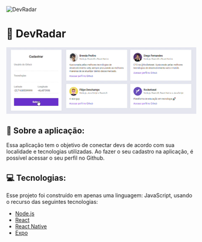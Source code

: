 ![DevRadar](https://github.com/Rocketseat/semana-omnistack-10/blob/master/.github/devradar.svg)

# 📡 DevRadar

![DR](https://github.com/bprofiro/assets/blob/master/dev1.png)

## 🚀 Sobre a aplicação:

Essa aplicação tem o objetivo de conectar devs de acordo com sua localidade e tecnologias utilizadas. Ao fazer o seu cadastro na aplicação, é possível acessar o seu perfil no Github.

## 💻 Tecnologias:

Esse projeto foi construído em apenas uma linguagem: JavaScript, usando o recurso das seguintes tecnologias:

-   [Node.js](https://nodejs.org/en/)
-   [React](https://reactjs.org/)
-   [React Native](https://facebook.github.io/react-native/)
-   [Expo](https://expo.io/)
